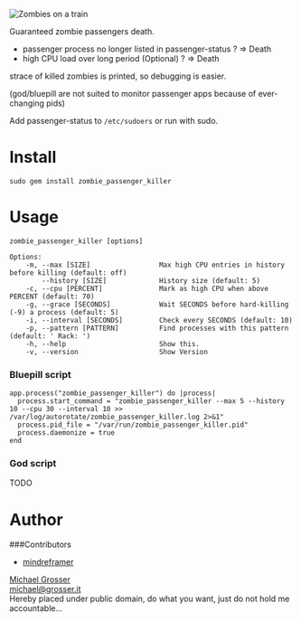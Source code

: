 ![Zombies on a train](http://dl.dropbox.com/u/2670385/Web/zombie.jpeg)

Guaranteed zombie passengers death.

 - passenger process no longer listed in passenger-status ? => Death
 - high CPU load over long period (Optional) ? => Death

strace of killed zombies is printed, so debugging is easier.

(god/bluepill are not suited to monitor passenger apps because of ever-changing pids)

Add passenger-status to `/etc/sudoers` or run with sudo.

Install
=======
    sudo gem install zombie_passenger_killer

Usage
=====

    zombie_passenger_killer [options]

    Options:
        -m, --max [SIZE]                 Max high CPU entries in history before killing (default: off)
            --history [SIZE]             History size (default: 5)
        -c, --cpu [PERCENT]              Mark as high CPU when above PERCENT (default: 70)
        -g, --grace [SECONDS]            Wait SECONDS before hard-killing (-9) a process (default: 5)
        -i, --interval [SECONDS]         Check every SECONDS (default: 10)
        -p, --pattern [PATTERN]          Find processes with this pattern (default: ' Rack: ')
        -h, --help                       Show this.
        -v, --version                    Show Version


### Bluepill script

    app.process("zombie_passenger_killer") do |process|
      process.start_command = "zombie_passenger_killer --max 5 --history 10 --cpu 30 --interval 10 >> /var/log/autorotate/zombie_passenger_killer.log 2>&1"
      process.pid_file = "/var/run/zombie_passenger_killer.pid"
      process.daemonize = true
    end

### God script

TODO


Author
======

###Contributors
 - [mindreframer](https://github.com/mindreframer)

[Michael Grosser](http://grosser.it)<br/>
michael@grosser.it<br/>
Hereby placed under public domain, do what you want, just do not hold me accountable...
